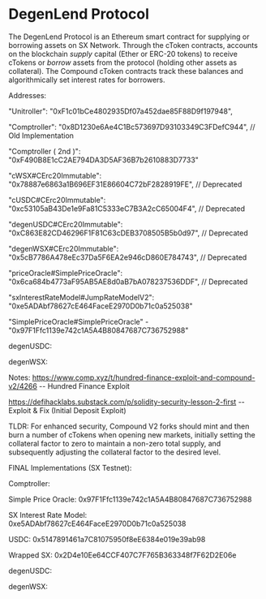 DegenLend Protocol
=================

The DegenLend Protocol is an Ethereum smart contract for supplying or borrowing assets on SX Network. Through the cToken contracts, accounts on the blockchain *supply* capital (Ether or ERC-20 tokens) to receive cTokens or *borrow* assets from the protocol (holding other assets as collateral). The Compound cToken contracts track these balances and algorithmically set interest rates for borrowers.

Addresses:

  "Unitroller": "0xF1c01bCe4802935Df07a452dae85F88D9f197948",

  "Comptroller": "0x8D1230e6Ae4C1Bc573697D93103349C3FDefC944", // Old Implementation

  "Comptroller ( 2nd )": "0xF490B8E1cC2AE794DA3D5AF36B7b2610883D7733"

  "cWSX#CErc20Immutable": "0x78887e6863a1B696EF31E86604C72bF2828919FE",  // Deprecated

  "cUSDC#CErc20Immutable": "0xc53105aB43De1e9Fa81C5333eC7B3A2cC65004F4", // Deprecated

  "degenUSDC#CErc20Immutable": "0xC863E82CD46296F1F81C63cDEB3708505B5b0d97", // Deprecated

  "degenWSX#CErc20Immutable": "0x5cB7786A478eEc37Da5F6EA2e946cD860E784743", // Deprecated

  "priceOracle#SimplePriceOracle": "0x6ca684b4773aF95AB5AE8d0aB7bA078237536DDF", // Deprecated

  "sxInterestRateModel#JumpRateModelV2": "0xe5ADAbf78627cE464FaceE2970D0b71c0a525038"

  "SimplePriceOracle#SimplePriceOracle" - "0x97F1Ffc1139e742c1A5A4B80847687C736752988"

  degenUSDC: 
  
   degenWSX: 


   Notes:
   https://www.comp.xyz/t/hundred-finance-exploit-and-compound-v2/4266 -- Hundred Finance Exploit

   https://defihacklabs.substack.com/p/solidity-security-lesson-2-first -- Exploit & Fix (Initial Deposit Exploit)

   TLDR: 
   For enhanced security, Compound V2 forks should mint and then burn a number of cTokens when opening new markets, initially setting the collateral factor to zero to maintain a non-zero total supply, and subsequently adjusting the collateral factor to the desired level.

   

   FINAL Implementations (SX Testnet):

   Comptroller: 

   Simple Price Oracle: 0x97F1Ffc1139e742c1A5A4B80847687C736752988

   SX Interest Rate Model: 0xe5ADAbf78627cE464FaceE2970D0b71c0a525038

   USDC: 0x5147891461a7C81075950f8eE6384e019e39ab98

   Wrapped SX: 0x2D4e10Ee64CCF407C7F765B363348f7F62D2E06e

   degenUSDC:

   degenWSX:
